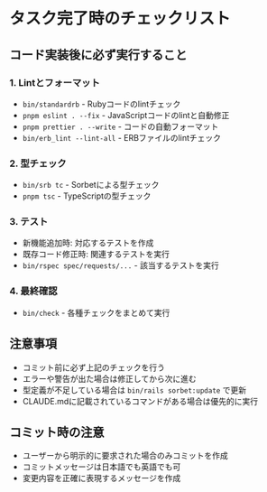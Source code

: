 # タスク完了時のチェックリスト

## コード実装後に必ず実行すること

### 1. Lintとフォーマット
- `bin/standardrb` - Rubyコードのlintチェック
- `pnpm eslint . --fix` - JavaScriptコードのlintと自動修正
- `pnpm prettier . --write` - コードの自動フォーマット
- `bin/erb_lint --lint-all` - ERBファイルのlintチェック

### 2. 型チェック
- `bin/srb tc` - Sorbetによる型チェック
- `pnpm tsc` - TypeScriptの型チェック

### 3. テスト
- 新機能追加時: 対応するテストを作成
- 既存コード修正時: 関連するテストを実行
- `bin/rspec spec/requests/...` - 該当するテストを実行

### 4. 最終確認
- `bin/check` - 各種チェックをまとめて実行

## 注意事項
- コミット前に必ず上記のチェックを行う
- エラーや警告が出た場合は修正してから次に進む
- 型定義が不足している場合は `bin/rails sorbet:update` で更新
- CLAUDE.mdに記載されているコマンドがある場合は優先的に実行

## コミット時の注意
- ユーザーから明示的に要求された場合のみコミットを作成
- コミットメッセージは日本語でも英語でも可
- 変更内容を正確に表現するメッセージを作成